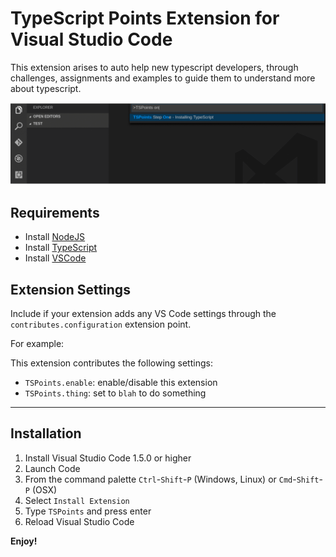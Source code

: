 # TypeScript Points Extension for Visual Studio Code

This extension arises to auto help new typescript developers, through challenges, assignments and examples to guide them to understand more about typescript.

![](https://github.com/DiogenesPolanco/TSPoints/raw/master/images/screendemo.gif)

## Requirements


* Install [NodeJS](https://nodejs.org/en/download/)
* Install [TypeScript](https://www.typescriptlang.org/index.html#download-links)
* Install [VSCode](https://code.visualstudio.com/download)

## Extension Settings

Include if your extension adds any VS Code settings through the `contributes.configuration` extension point.

For example:

This extension contributes the following settings:

* `TSPoints.enable`: enable/disable this extension
* `TSPoints.thing`: set to `blah` to do something

-----------------------------------------------------------------------------------------------------------
## Installation

1. Install Visual Studio Code 1.5.0 or higher
2. Launch Code
3. From the command palette `Ctrl`-`Shift`-`P` (Windows, Linux) or `Cmd`-`Shift`-`P` (OSX)
4. Select `Install Extension`
5. Type `TSPoints` and press enter
6. Reload Visual Studio Code

**Enjoy!**
